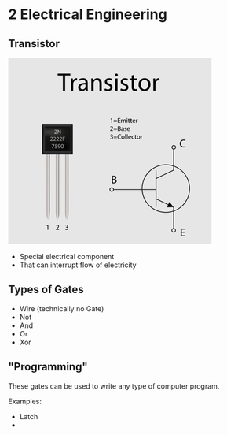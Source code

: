 # 2 Electrical Engineering

## Transistor

![transistor.png](transistor.png)

- Special electrical component
- That can interrupt flow of electricity

## Types of Gates
- Wire (technically no Gate)
- Not
- And
- Or
- Xor

## "Programming"
These gates can be used to write any type of computer program.

Examples:
- Latch
- 